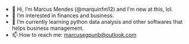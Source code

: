 - 👋 Hi, I’m Marcus Mendes (@marquinfm12) and I'm new at this, lol.
- 👀 I’m interested in finances and business. 
- 🌱 I’m currently learning python data analysis and other softwares that helps business management.
- 📫 How to reach me: marcusegpunb@outlook.com
